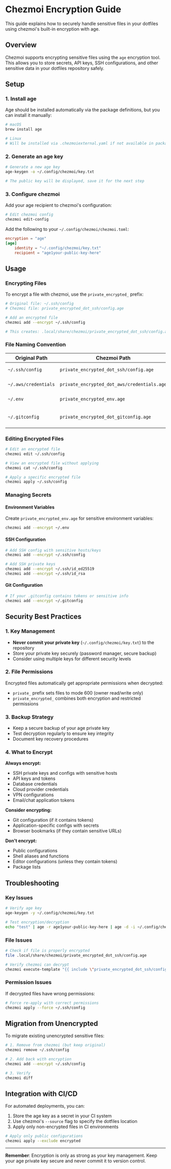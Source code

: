 # Chezmoi Encryption Guide

This guide explains how to securely handle sensitive files in your dotfiles using chezmoi's built-in encryption with age.

## Overview

Chezmoi supports encrypting sensitive files using the `age` encryption tool. This allows you to store secrets, API keys, SSH configurations, and other sensitive data in your dotfiles repository safely.

## Setup

### 1. Install age

Age should be installed automatically via the package definitions, but you can install it manually:

```bash
# macOS
brew install age

# Linux
# Will be installed via .chezmoiexternal.yaml if not available in package manager
```

### 2. Generate an age key

```bash
# Generate a new age key
age-keygen -o ~/.config/chezmoi/key.txt

# The public key will be displayed, save it for the next step
```

### 3. Configure chezmoi

Add your age recipient to chezmoi's configuration:

```bash
# Edit chezmoi config
chezmoi edit-config
```

Add the following to your `~/.config/chezmoi/chezmoi.toml`:

```toml
encryption = "age"
[age]
    identity = "~/.config/chezmoi/key.txt"
    recipient = "age1your-public-key-here"
```

## Usage

### Encrypting Files

To encrypt a file with chezmoi, use the `private_encrypted_` prefix:

```bash
# Original file: ~/.ssh/config
# Chezmoi file: private_encrypted_dot_ssh/config.age

# Add an encrypted file
chezmoi add --encrypt ~/.ssh/config

# This creates: .local/share/chezmoi/private_encrypted_dot_ssh/config.age
```

### File Naming Convention

| Original Path | Chezmoi Path | Description |
|---------------|--------------|-------------|
| `~/.ssh/config` | `private_encrypted_dot_ssh/config.age` | SSH configuration |
| `~/.aws/credentials` | `private_encrypted_dot_aws/credentials.age` | AWS credentials |
| `~/.env` | `private_encrypted_env.age` | Environment variables |
| `~/.gitconfig` | `private_encrypted_dot_gitconfig.age` | Git configuration with tokens |

### Editing Encrypted Files

```bash
# Edit an encrypted file
chezmoi edit ~/.ssh/config

# View an encrypted file without applying
chezmoi cat ~/.ssh/config

# Apply a specific encrypted file
chezmoi apply ~/.ssh/config
```

### Managing Secrets

#### Environment Variables
Create `private_encrypted_env.age` for sensitive environment variables:

```bash
chezmoi add --encrypt ~/.env
```

#### SSH Configuration
```bash
# Add SSH config with sensitive hosts/keys
chezmoi add --encrypt ~/.ssh/config

# Add SSH private keys
chezmoi add --encrypt ~/.ssh/id_ed25519
chezmoi add --encrypt ~/.ssh/id_rsa
```

#### Git Configuration
```bash
# If your .gitconfig contains tokens or sensitive info
chezmoi add --encrypt ~/.gitconfig
```

## Security Best Practices

### 1. Key Management
- **Never commit your private key** (`~/.config/chezmoi/key.txt`) to the repository
- Store your private key securely (password manager, secure backup)
- Consider using multiple keys for different security levels

### 2. File Permissions
Encrypted files automatically get appropriate permissions when decrypted:
- `private_` prefix sets files to mode 600 (owner read/write only)
- `private_encrypted_` combines both encryption and restricted permissions

### 3. Backup Strategy
- Keep a secure backup of your age private key
- Test decryption regularly to ensure key integrity
- Document key recovery procedures

### 4. What to Encrypt
**Always encrypt:**
- SSH private keys and configs with sensitive hosts
- API keys and tokens
- Database credentials
- Cloud provider credentials
- VPN configurations
- Email/chat application tokens

**Consider encrypting:**
- Git configuration (if it contains tokens)
- Application-specific configs with secrets
- Browser bookmarks (if they contain sensitive URLs)

**Don't encrypt:**
- Public configurations
- Shell aliases and functions
- Editor configurations (unless they contain tokens)
- Package lists

## Troubleshooting

### Key Issues
```bash
# Verify age key
age-keygen -y ~/.config/chezmoi/key.txt

# Test encryption/decryption
echo "test" | age -r age1your-public-key-here | age -d -i ~/.config/chezmoi/key.txt
```

### File Issues
```bash
# Check if file is properly encrypted
file .local/share/chezmoi/private_encrypted_dot_ssh/config.age

# Verify chezmoi can decrypt
chezmoi execute-template "{{ include \"private_encrypted_dot_ssh/config.age\" | decrypt }}"
```

### Permission Issues
If decrypted files have wrong permissions:
```bash
# Force re-apply with correct permissions
chezmoi apply --force ~/.ssh/config
```

## Migration from Unencrypted

To migrate existing unencrypted sensitive files:

```bash
# 1. Remove from chezmoi (but keep original)
chezmoi remove ~/.ssh/config

# 2. Add back with encryption
chezmoi add --encrypt ~/.ssh/config

# 3. Verify
chezmoi diff
```

## Integration with CI/CD

For automated deployments, you can:

1. Store the age key as a secret in your CI system
2. Use chezmoi's `--source` flag to specify the dotfiles location
3. Apply only non-encrypted files in CI environments

```bash
# Apply only public configurations
chezmoi apply --exclude encrypted
```

---

**Remember**: Encryption is only as strong as your key management. Keep your age private key secure and never commit it to version control.